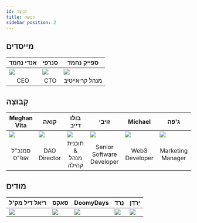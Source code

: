 ```yaml
---
id: קְבוּצָה
title: קְבוּצָה
sidebar_position: 2
---
```


## מייסדים

| אנדי נחמד                    | סנרפי                        | ספייק נחמד                              |
| ---------------------------- | ---------------------------- | --------------------------------------- |
| ![](/img/NiftyAndy.png)      | ![](/img/snarfy.png)         | ![](/img/NiftySpike.png)                |
| <div align="center">CEO | <div align="center">CTO | <div align="center">מנהל קריאייטיב |

## קְבוּצָה

| Meghan Vita                           | קואה                                  | בולו דייב                                    | זויבי                                              | Michael                                 | ג'פה                                       |
| ------------------------------------- | ------------------------------------- | -------------------------------------------- | -------------------------------------------------- | --------------------------------------- | ------------------------------------------ |
| ![](/img/NiftyMorgan.png)             | ![](/img/koa.png)                     | ![](/img/bolo.png)                           | ![](/img/zoiby.png)                                | ![](/img/NiftyMichael.png)              | ![](/img/jeppe.png)                        |
| <div align="center">סמנכ"ל אופ"ס | <div align="center">DAO Director | <div align="center">תוכנית & מנהל קהילה | <div align="center">Senior Software Developer | <div align="center">Web3 Developer | <div align="center">Marketing Manager |

## מודים

| ריאל דיל מק'ל          | סאקס               | DoomyDays           | נֵרד               | יַרדֵן               |
| ---------------------- | ------------------ | ------------------- | ------------------ | -------------------- |
| ![](/img/realdeal.png) | ![](/img/sacx.png) | ![](/img/doomy.png) | ![](/img/nard.png) | ![](/img/jordan.png) |
